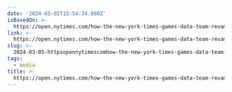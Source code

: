 ```yaml
---
date: '2024-03-05T15:54:34.000Z'
isBasedOn: >-
  https://open.nytimes.com/how-the-new-york-times-games-data-team-revamped-its-reporting-03d80e66db94?source=rss----51e1d1745b32---4
link: >-
  https://open.nytimes.com/how-the-new-york-times-games-data-team-revamped-its-reporting-03d80e66db94?source=rss----51e1d1745b32---4
slug: >-
  2024-03-05-httpsopennytimescomhow-the-new-york-times-games-data-team-revamped-its-reporting-03d80e66db94sourcerss-51e1d1745b32-4
tags:
  - media
title: >-
  https://open.nytimes.com/how-the-new-york-times-games-data-team-revamped-its-reporting-03d80e66db94?source=rss----51e1d1745b32---4
---
```


